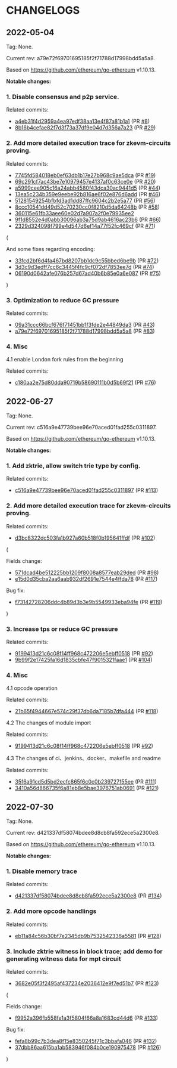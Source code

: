 # CHANGELOGS

## 2022-05-04

Tag: None.

Current rev: a79e72f69701695185f2f71788d17998bdd5a5a8.

Based on https://github.com/ethereum/go-ethereum v1.10.13.

**Notable changes:**

### 1. Disable consensus and p2p service.

Related commits:

+ [a4eb31f4d2959a4ea97edf38aa13e4f87a81b1a1](https://github.com/tenderly/net-scroll-geth/commit/a4eb31f4d2959a4ea97edf38aa13e4f87a81b1a1) (PR [#8](https://github.com/tenderly/net-scroll-geth/pull/8))
+ [8b16b4cefae82f7d3f73a37df9e04d7d356a7a23](https://github.com/tenderly/net-scroll-geth/commit/8b16b4cefae82f7d3f73a37df9e04d7d356a7a23) (PR [#29](https://github.com/tenderly/net-scroll-geth/pull/29))

### 2. Add more detailed execution trace for zkevm-circuits proving.

Related commits:

+ [7745fd584018eb0ef63db1b17e27b968c9ae5dca](https://github.com/tenderly/net-scroll-geth/commit/7745fd584018eb0ef63db1b17e27b968c9ae5dca) (PR [#19](https://github.com/tenderly/net-scroll-geth/pull/19))
+ [69c291cf7ac43be7e10979457e4137af0c63ce0e](https://github.com/tenderly/net-scroll-geth/commit/69c291cf7ac43be7e10979457e4137af0c63ce0e) (PR [#20](https://github.com/tenderly/net-scroll-geth/pull/20))
+ [a5999cee905c16a24abb4580f43dca30ac9441d5](https://github.com/tenderly/net-scroll-geth/commit/a5999cee905c16a24abb4580f43dca30ac9441d5) (PR [#44](https://github.com/tenderly/net-scroll-geth/pull/44))
+ [13ea5c234b359e9eebe92b816ae6f02e876d6add](https://github.com/tenderly/net-scroll-geth/commit/13ea5c234b359e9eebe92b816ae6f02e876d6add) (PR [#46](https://github.com/tenderly/net-scroll-geth/pull/46))
+ [51281549254bfbfd3ad1dd87ffc9604c2b2e5a77](https://github.com/tenderly/net-scroll-geth/commit/51281549254bfbfd3ad1dd87ffc9604c2b2e5a77) (PR [#56](https://github.com/tenderly/net-scroll-geth/pull/56))
+ [8ccc10541dd49d52c70230cc0f8210d5da64248b](https://github.com/tenderly/net-scroll-geth/commit/8ccc10541dd49d52c70230cc0f8210d5da64248b) (PR [#58](https://github.com/tenderly/net-scroll-geth/pull/58))
+ [360115e61fb33aee60e02d7a907a2f0e79935ee2](https://github.com/tenderly/net-scroll-geth/commit/360115e61fb33aee60e02d7a907a2f0e79935ee2)
+ [9f1d8552e4d0abb30096ab3a75d9ab4616ac23b6](https://github.com/tenderly/net-scroll-geth/commit/9f1d8552e4d0abb30096ab3a75d9ab4616ac23b6) (PR [#66](https://github.com/tenderly/net-scroll-geth/pull/66))
+ [2329d324098f799e4d547d6ef14a77f52fc469cf](https://github.com/tenderly/net-scroll-geth/commit/2329d324098f799e4d547d6ef14a77f52fc469cf) (PR [#71](https://github.com/tenderly/net-scroll-geth/pull/71))

(

And some fixes regarding encoding:

+ [33fcd2bf6d4fa467bd8207bb1dc9c55bbed6be9b](https://github.com/tenderly/net-scroll-geth/commit/33fcd2bf6d4fa467bd8207bb1dc9c55bbed6be9b) (PR [#72](https://github.com/tenderly/net-scroll-geth/pull/72))
+ [3d3c9d3edff7cc6c3445f4fc9cf072df7853ee7d](https://github.com/tenderly/net-scroll-geth/commit/3d3c9d3edff7cc6c3445f4fc9cf072df7853ee7d) (PR [#74](https://github.com/tenderly/net-scroll-geth/pull/74))
+ [06190d0642afe076b257d67ad40b6b85e0a6e087](https://github.com/tenderly/net-scroll-geth/commit/06190d0642afe076b257d67ad40b6b85e0a6e087) (PR [#75](https://github.com/tenderly/net-scroll-geth/pull/75))

)


### 3. Optimization to reduce GC pressure

Related commits:

+ [09a31ccc66bcf676f71451bb1f3fde2e44849da3](https://github.com/tenderly/net-scroll-geth/commit/09a31ccc66bcf676f71451bb1f3fde2e44849da3) (PR [#43](https://github.com/tenderly/net-scroll-geth/pull/43))
+ [a79e72f69701695185f2f71788d17998bdd5a5a8](https://github.com/tenderly/net-scroll-geth/commit/a79e72f69701695185f2f71788d17998bdd5a5a8) (PR [#83](https://github.com/tenderly/net-scroll-geth/pull/83))

### 4. Misc

4.1 enable London fork rules from the beginning

Related commits:

+ [c180aa2e75d80dda90719b58690111b0d5b69f21](https://github.com/tenderly/net-scroll-geth/commit/c180aa2e75d80dda90719b58690111b0d5b69f21) (PR [#76](https://github.com/tenderly/net-scroll-geth/pull/76))

## 2022-06-27

Tag: None.

Current rev: c516a9e47739bee96e70aced01fad255c0311897.

Based on https://github.com/ethereum/go-ethereum v1.10.13.

**Notable changes:**

### 1. Add zktrie, allow switch trie type by config.

Related commits:

+ [c516a9e47739bee96e70aced01fad255c0311897](https://github.com/tenderly/net-scroll-geth/commit/c516a9e47739bee96e70aced01fad255c0311897) (PR [#113](https://github.com/tenderly/net-scroll-geth/pull/113))

### 2. Add more detailed execution trace for zkevm-circuits proving.

Related commits:

+ [d3bc8322dc503fa1b927a60b518f0b195641ffdf](https://github.com/tenderly/net-scroll-geth/commit/d3bc8322dc503fa1b927a60b518f0b195641ffdf) (PR [#102](https://github.com/tenderly/net-scroll-geth/pull/102))

(

Fields change:

+ [571dcad4be512225bb1209f8008a8577eab29ded](https://github.com/tenderly/net-scroll-geth/commit/571dcad4be512225bb1209f8008a8577eab29ded) (PR [#98](https://github.com/tenderly/net-scroll-geth/pull/98))
+ [e15d0d35cba2aa6aab932df2691e7544e4ffda78](https://github.com/tenderly/net-scroll-geth/commit/e15d0d35cba2aa6aab932df2691e7544e4ffda78) (PR [#117](https://github.com/tenderly/net-scroll-geth/pull/117))

Bug fix:

+ [f73142728206ddc4b89d3b3e9b5549933eba94fe](https://github.com/tenderly/net-scroll-geth/commit/f73142728206ddc4b89d3b3e9b5549933eba94fe) (PR [#119](https://github.com/tenderly/net-scroll-geth/pull/119))

)


### 3. Increase tps or reduce GC pressure

Related commits:

+ [9199413d21c6c08f14ff968c472206e5ebff0518](https://github.com/tenderly/net-scroll-geth/commit/9199413d21c6c08f14ff968c472206e5ebff0518) (PR [#92](https://github.com/tenderly/net-scroll-geth/pull/92))
+ [9b99f2e17425fa16d1835cbfe47f9015321faae1](https://github.com/tenderly/net-scroll-geth/commit/9b99f2e17425fa16d1835cbfe47f9015321faae1) (PR [#104](https://github.com/tenderly/net-scroll-geth/pull/104))

### 4. Misc

4.1 opcode operation

Related commits:

+ [21b65f4944667e574c29f37db6da7185b7dfa444](https://github.com/tenderly/net-scroll-geth/commit/21b65f4944667e574c29f37db6da7185b7dfa444) (PR [#118](https://github.com/tenderly/net-scroll-geth/pull/118))

4.2 The changes of module import

Related commits:

+ [9199413d21c6c08f14ff968c472206e5ebff0518](https://github.com/tenderly/net-scroll-geth/commit/9199413d21c6c08f14ff968c472206e5ebff0518) (PR [#92](https://github.com/tenderly/net-scroll-geth/pull/92))

4.3 The changes of ci、jenkins、docker、makefile and readme

Related commits:

+ [35f6a91cd5d5bd2ecfc865f6c0c0b239727f55ee](https://github.com/tenderly/net-scroll-geth/commit/35f6a91cd5d5bd2ecfc865f6c0c0b239727f55ee) (PR [#111](https://github.com/tenderly/net-scroll-geth/pull/111))
+ [3410a56d866735f6a81eb8e5bae3976751ab0691](https://github.com/tenderly/net-scroll-geth/commit/3410a56d866735f6a81eb8e5bae3976751ab0691) (PR [#121](https://github.com/tenderly/net-scroll-geth/pull/121))

## 2022-07-30

Tag: None.

Current rev: d421337df58074bdee8d8cb8fa592ece5a2300e8.

Based on https://github.com/ethereum/go-ethereum v1.10.13.

**Notable changes:**

### 1. Disable memory trace

Related commits:

+ [d421337df58074bdee8d8cb8fa592ece5a2300e8](https://github.com/tenderly/net-scroll-geth/commit/d421337df58074bdee8d8cb8fa592ece5a2300e8) (PR [#134](https://github.com/tenderly/net-scroll-geth/pull/134))

### 2. Add more opcode handlings

Related commits:

+ [eb11a84c56b30bf7e2345db9b7532542336a5581](https://github.com/tenderly/net-scroll-geth/commit/eb11a84c56b30bf7e2345db9b7532542336a5581) (PR [#128](https://github.com/tenderly/net-scroll-geth/pull/128))

### 3. Include zktrie witness in block trace; add demo for generating witness data for mpt circuit

Related commits:

+ [3682e05f3f2495af437234e2036412e9f7ed51b7](https://github.com/tenderly/net-scroll-geth/commit/3682e05f3f2495af437234e2036412e9f7ed51b7) (PR [#123](https://github.com/tenderly/net-scroll-geth/pull/123))

(

Fields change:

+ [f9952a396fb558fe1a3f5804f66a8a1683cd44d6](https://github.com/tenderly/net-scroll-geth/commit/f9952a396fb558fe1a3f5804f66a8a1683cd44d6) (PR [#133](https://github.com/tenderly/net-scroll-geth/pull/133))

Bug fix:

+ [fefa8b99c7b3dea8f15e8350245f71c3bbafa046](https://github.com/tenderly/net-scroll-geth/commit/fefa8b99c7b3dea8f15e8350245f71c3bbafa046) (PR [#132](https://github.com/tenderly/net-scroll-geth/pull/132))
+ [37dbb86aa615ba1ab583946f084b0ce190975478](https://github.com/tenderly/net-scroll-geth/commit/37dbb86aa615ba1ab583946f084b0ce190975478) (PR [#126](https://github.com/tenderly/net-scroll-geth/pull/126))

)